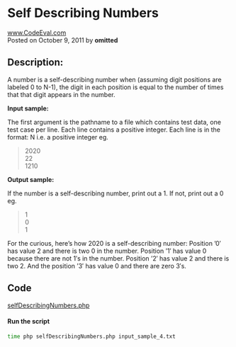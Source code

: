 # Self Describing Numbers<br />
www.CodeEval.com<br />
Posted on October 9, 2011 by **omitted**	

## Description:

A number is a self-describing number when (assuming digit positions are labeled 0 to N-1), the digit in each position is equal to the number of times that that digit appears in the number.

**Input sample:**

The first argument is the pathname to a file which contains test data, one test case per line. Each line contains a positive integer. Each line is in the format: N i.e. a positive integer eg.

> 2020<br />22<br />1210<br >

**Output sample:**

If the number is a self-describing number, print out a 1. If not, print out a 0 eg.

> 1<br/>0<br/>1

For the curious, here’s how 2020 is a self-describing number: Position ’0′ has value 2 and there is two 0 in the number. Position ’1′ has value 0 because there are not 1′s in the number. Position ’2′ has value 2 and there is two 2. And the position ’3′ has value 0 and there are zero 3′s.

## Code

[selfDescribingNumbers.php](https://github.com/wrightben/codeeval/blob/master/code/selfDescribingNumbers.php)

#### Run the script
```sh
time php selfDescribingNumbers.php input_sample_4.txt
```